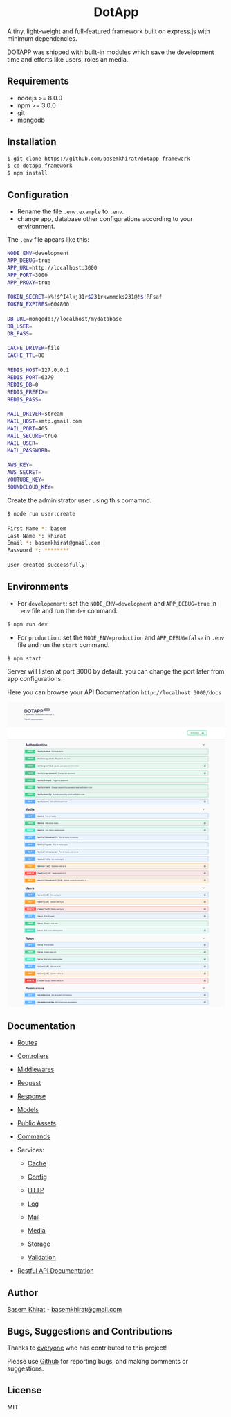 # <div style="text-align:center">DotApp</div>

A tiny, light-weight and full-featured framework built on express.js with minimum dependencies.

DOTAPP was shipped with built-in modules which save the development time and efforts like users, roles an media.

## Requirements

- nodejs >= 8.0.0
- npm >= 3.0.0
- git
- mongodb

## Installation

```bash
$ git clone https://github.com/basemkhirat/dotapp-framework
$ cd dotapp-framework
$ npm install
```

## Configuration

- Rename the file `.env.example` to `.env`.
- change app, database other configurations according to your environment.

The `.env` file apears like this:

``` bash
NODE_ENV=development
APP_DEBUG=true
APP_URL=http://localhost:3000
APP_PORT=3000
APP_PROXY=true

TOKEN_SECRET=k%!$^I4lkj31r$231rkvmmdks231@!$!RFsaf
TOKEN_EXPIRES=604800

DB_URL=mongodb://localhost/mydatabase
DB_USER=
DB_PASS=

CACHE_DRIVER=file
CACHE_TTL=88

REDIS_HOST=127.0.0.1
REDIS_PORT=6379
REDIS_DB=0
REDIS_PREFIX=
REDIS_PASS=

MAIL_DRIVER=stream
MAIL_HOST=smtp.gmail.com
MAIL_PORT=465
MAIL_SECURE=true
MAIL_USER=
MAIL_PASSWORD=

AWS_KEY=
AWS_SECRET=
YOUTUBE_KEY=
SOUNDCLOUD_KEY=
```

Create the administrator user using this comamnd.

``` bash
$ node run user:create

First Name *: basem
Last Name *: khirat
Email *: basemkhirat@gmail.com
Password *: ********

User created successfully!
```

## Environments

- For `developement`: set the `NODE_ENV=development` and
`APP_DEBUG=true` in `.env` file and run the `dev` command.

``` bash
$ npm run dev
```

- For `production`: set the `NODE_ENV=production` and
`APP_DEBUG=false` in `.env` file and run the `start` command.

``` bash
$ npm start
```

Server will listen at port 3000 by default. you can change the port later from app configurations.


Here you can browse your API Documentation `http://localhost:3000/docs`

![docs](/manual/images/docs.png)

## Documentation


- [Routes](https://github.com/basemkhirat/dotapp-framework/blob/master/manual/routes.md)

- [Controllers](https://github.com/basemkhirat/dotapp-framework/blob/master/manual/controllers.md)

- [Middlewares](https://github.com/basemkhirat/dotapp-framework/blob/master/manual/middlewares.md)

- [Request](https://github.com/basemkhirat/dotapp-framework/blob/master/manual/request.md)

- [Response](https://github.com/basemkhirat/dotapp-framework/blob/master/manual/response.md)

- [Models](https://github.com/basemkhirat/dotapp-framework/blob/master/manual/models.md)

- [Public Assets](https://github.com/basemkhirat/dotapp-framework/blob/master/manual/public.md)

- [Commands](https://github.com/basemkhirat/dotapp-framework/blob/master/manual/commands.md)

- Services:

    - [Cache](https://github.com/basemkhirat/dotapp-framework/blob/master/manual/services/cache.md)

    - [Config](https://github.com/basemkhirat/dotapp-framework/blob/master/manual/services/config.md)

    - [HTTP](https://github.com/basemkhirat/dotapp-framework/blob/master/manual/services/http.md)

    - [Log](https://github.com/basemkhirat/dotapp-framework/blob/master/manual/services/log.md)

    - [Mail](https://github.com/basemkhirat/dotapp-framework/blob/master/manual/services/mail.md)

    - [Media](https://github.com/basemkhirat/dotapp-framework/blob/master/manual/services/media.md)

    - [Storage](https://github.com/basemkhirat/dotapp-framework/blob/master/manual/services/storage.md)

    - [Validation](https://github.com/basemkhirat/dotapp-framework/blob/master/manual/services/validation.md)

- [Restful API Documentation](https://github.com/basemkhirat/dotapp-framework/blob/master/manual/docs.md)

## Author
[Basem Khirat](http://basemkhirat.com) - [basemkhirat@gmail.com](mailto:basemkhirat@gmail.com)


## Bugs, Suggestions and Contributions

Thanks to [everyone](https://github.com/basemkhirat/dotapp-framework/graphs/contributors)
who has contributed to this project!

Please use [Github](https://github.com/basemkhirat/dotapp-framework) for reporting bugs,
and making comments or suggestions.

## License

MIT




